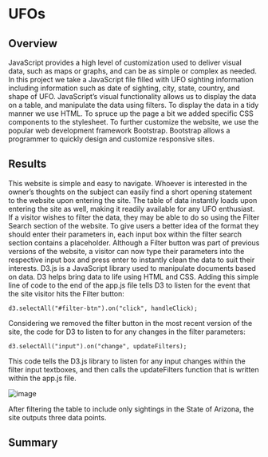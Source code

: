 # UFOs

## Overview
JavaScript provides a high level of customization used to deliver visual data, such as maps or graphs, and can be as simple or complex as needed. In this project we take a JavaScript file filled with UFO sighting information including information such as date of sighting, city, state, country, and shape of UFO. JavaScript’s visual functionality allows us to display the data on a table, and manipulate the data using filters. To display the data in a tidy manner we use HTML. To spruce up the page a bit we added specific CSS components to the stylesheet. To further customize the website, we use the popular web development framework Bootstrap. Bootstrap allows a programmer to quickly design and customize responsive sites.

## Results
This website is simple and easy to navigate. Whoever is interested in the owner’s thoughts on the subject can easily find a short opening statement to the website upon entering the site. The table of data instantly loads upon entering the site as well, making it readily available for any UFO enthusiast. If a visitor wishes to filter the data, they may be able to do so using the Filter Search section of the website. To give users a better idea of the format they should enter their parameters in, each input box within the filter search section contains a placeholder.
Although a Filter button was part of previous versions of the website, a visitor can now type their parameters into the respective input box and press enter to instantly clean the data to suit their interests. D3.js is a JavaScript library used to manipulate documents based on data. D3 helps bring data to life using HTML and CSS. Adding this simple line of code to the end of the app.js file tells D3 to listen for the event that the site visitor hits the Filter button:
```
d3.selectAll("#filter-btn").on("click", handleClick);
```
Considering we removed the filter button in the most recent version of the site, the code for D3 to listen to for any changes in the filter parameters:
```
d3.selectAll("input").on("change", updateFilters);
```

This code tells the D3.js library to listen for any input changes within the filter input textboxes, and then calls the updateFilters function that is written within the app.js file.

![image](https://user-images.githubusercontent.com/68082808/95022095-087e4300-0643-11eb-8adc-5e3776f68109.png)
 
After filtering the table to include only sightings in the State of Arizona, the site outputs three data points. 

## Summary
